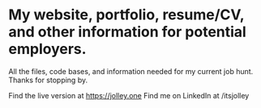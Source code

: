 # My website, portfolio, resume/CV, and other information for potential employers.

All the files, code bases, and information needed for my current job hunt.
Thanks for stopping by.

Find the live version at https://jolley.one
Find me on LinkedIn at /itsjolley
